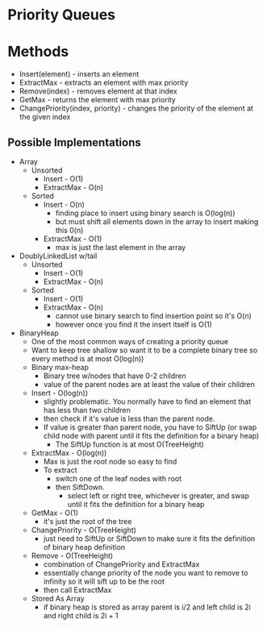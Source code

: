 # Priority Queues

# Methods
- Insert(element) - inserts an element
- ExtractMax - extracts an element with max priority
- Remove(index) - removes element at that index
- GetMax - returns the element with max priority
- ChangePriority(index, priority) - changes the priority of the element at the given index

## Possible Implementations
- Array
  - Unsorted
    - Insert - O(1)
    - ExtractMax - O(n)
  - Sorted
    - Insert - O(n)
      - finding place to insert using binary search is O(log(n))
      - but must shift all elements down in the array to insert making this 0(n)
    - ExtractMax - O(1)
      - max is just the last element in the array
- DoublyLinkedList w/tail
  - Unsorted
    - Insert - O(1)
    - ExtractMax - O(n)
  - Sorted
    - Insert - O(1)
    - ExtractMax - O(n)
      - cannot use binary search to find insertion point so it's O(n)
      - however once you find it the insert itself is O(1)
- BinaryHeap
  - One of the most common ways of creating a priority queue
  - Want to keep tree shallow so want it to be a complete binary tree so every method is at most O(log(n))
  - Binary max-heap
    - Binary tree w/nodes that have 0-2 children
    - value of the parent nodes are at least the value of their children
  - Insert - O(log(n))
    - slightly problematic.  You normally have to find an element that has less than two children
    - then check if it's value is less than the parent node.
    - If value is greater than parent node, you have to SiftUp (or swap child node with parent until it fits the definition for a binary heap)
      - The SiftUp function is at most O(TreeHeight)
  - ExtractMax - O(log(n))
    - Max is just the root node so easy to find
    - To extract
      - switch one of the leaf nodes with root
      - then SiftDown.
        - select left or right tree, whichever is greater, and swap until it fits the definition for a binary heap
  - GetMax - O(1)
    - it's just the root of the tree
  - ChangePriority - O(TreeHeight)
    - just need to SiftUp or SiftDown to make sure it fits the definition of binary heap definition
  - Remove - O(TreeHeight)
    - combination of ChangePriority and ExtractMax
    - essentially change priority of the node you want to remove to infinity so it will sift up to be the root
    - then call ExtractMax
  - Stored As Array
    - if binary heap is stored as array parent is i/2 and left child is 2i and right child is 2i + 1
